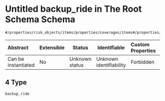 # Untitled backup_ride in The Root Schema Schema

```txt
#/properties/risk_objects/items/properties/coverages/items#/properties/risk_objects/items/properties/coverages/items/examples/4
```




| Abstract            | Extensible | Status         | Identifiable            | Custom Properties | Additional Properties | Access Restrictions | Defined In                                                                  |
| :------------------ | ---------- | -------------- | ----------------------- | :---------------- | --------------------- | ------------------- | --------------------------------------------------------------------------- |
| Can be instantiated | No         | Unknown status | Unknown identifiability | Forbidden         | Allowed               | none                | [quotes.schema.json\*](../../out/quotes.schema.json "open original schema") |

## 4 Type

`backup_ride`
